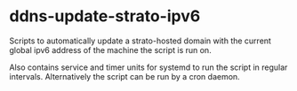 # ddns-update-strato-ipv6
Scripts to automatically update a strato-hosted domain with the current global ipv6 address of the machine the script is run on.

Also contains service and timer units for systemd to run the script in regular intervals. Alternatively the script can be run by a cron daemon.
